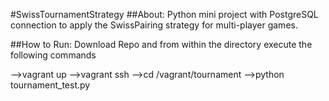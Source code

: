 #SwissTournamentStrategy
##About:
Python mini project with PostgreSQL connection to apply the SwissPairing strategy for multi-player games.

##How to Run:
Download Repo and from within the directory execute the following commands

-->vagrant up
-->vagrant ssh
-->cd /vagrant/tournament
-->python tournament_test.py




